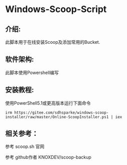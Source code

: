 # Windows-Scoop-Script

## 介绍:
此脚本用于在线安装Scoop及添加常用的Bucket.

## 软件架构:
此脚本使用Powershell编写

## 安装教程:
使用PowerShell5.1或更高版本运行下面命令
```
irm https://gitee.com/sdhsparke/windows-scoop-installer/raw/master/Online-ScoopInstaller.ps1 | iex
```

## 相关参考：
参考 scoop.sh 官网

参考 github作者 KNOXDEV/scoop-backup
